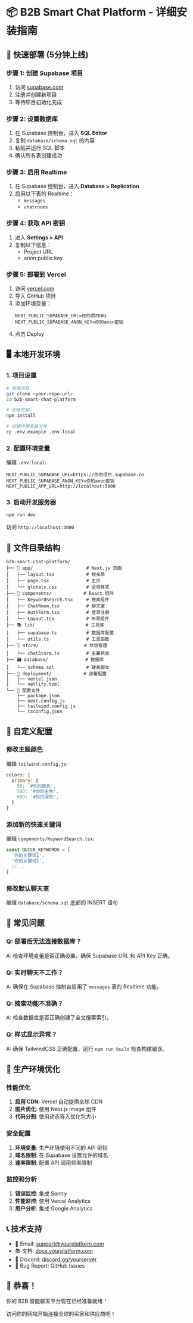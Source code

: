 # 📦 B2B Smart Chat Platform - 详细安装指南

## 🎯 快速部署 (5分钟上线)

### 步骤 1: 创建 Supabase 项目

1. 访问 [supabase.com](https://supabase.com)
2. 注册并创建新项目
3. 等待项目初始化完成

### 步骤 2: 设置数据库

1. 在 Supabase 控制台，进入 **SQL Editor**
2. 复制 `database/schema.sql` 的内容
3. 粘贴并运行 SQL 脚本
4. 确认所有表创建成功

### 步骤 3: 启用 Realtime

1. 在 Supabase 控制台，进入 **Database > Replication**
2. 启用以下表的 Realtime：
   - `messages`
   - `chatrooms`

### 步骤 4: 获取 API 密钥

1. 进入 **Settings > API**
2. 复制以下信息：
   - Project URL
   - anon public key

### 步骤 5: 部署到 Vercel

1. 访问 [vercel.com](https://vercel.com)
2. 导入 GitHub 项目
3. 添加环境变量：
   ```
   NEXT_PUBLIC_SUPABASE_URL=你的项目URL
   NEXT_PUBLIC_SUPABASE_ANON_KEY=你的anon密钥
   ```
4. 点击 Deploy

## 🖥️ 本地开发环境

### 1. 项目设置

```bash
# 克隆项目
git clone <your-repo-url>
cd b2b-smart-chat-platform

# 安装依赖
npm install

# 创建环境变量文件
cp .env.example .env.local
```

### 2. 配置环境变量

编辑 `.env.local`:

```env
NEXT_PUBLIC_SUPABASE_URL=https://你的项目.supabase.co
NEXT_PUBLIC_SUPABASE_ANON_KEY=你的anon密钥
NEXT_PUBLIC_APP_URL=http://localhost:3000
```

### 3. 启动开发服务器

```bash
npm run dev
```

访问 `http://localhost:3000`

## 📁 文件目录结构

```
b2b-smart-chat-platform/
├── 📱 app/                    # Next.js 页面
│   ├── layout.tsx            # 根布局
│   ├── page.tsx              # 主页
│   └── globals.css           # 全局样式
├── 🧩 components/            # React 组件
│   ├── KeywordSearch.tsx     # 搜索组件
│   ├── ChatRoom.tsx          # 聊天室
│   ├── AuthForm.tsx          # 登录注册
│   └── Layout.tsx            # 布局组件
├── 📚 lib/                   # 工具库
│   ├── supabase.ts           # 数据库配置
│   └── utils.ts              # 工具函数
├── 🗄️ store/                 # 状态管理
│   └── chatStore.ts          # 主要状态
├── 🗃️ database/              # 数据库
│   └── schema.sql            # 建表脚本
├── 🚀 deployment/            # 部署配置
│   ├── vercel.json
│   └── netlify.toml
└── 📜 配置文件
    ├── package.json
    ├── next.config.js
    ├── tailwind.config.js
    └── tsconfig.json
```

## 🔧 自定义配置

### 修改主题颜色

编辑 `tailwind.config.js`:

```javascript
colors: {
  primary: {
    50: '#你的颜色',
    500: '#你的主色',
    600: '#你的深色',
  }
}
```

### 添加新的快速关键词

编辑 `components/KeywordSearch.tsx`:

```javascript
const QUICK_KEYWORDS = [
  '你的关键词1',
  '你的关键词2',
  // ...
]
```

### 修改默认聊天室

编辑 `database/schema.sql` 底部的 INSERT 语句

## 🐛 常见问题

### Q: 部署后无法连接数据库？
A: 检查环境变量是否正确设置，确保 Supabase URL 和 API Key 正确。

### Q: 实时聊天不工作？
A: 确保在 Supabase 控制台启用了 `messages` 表的 Realtime 功能。

### Q: 搜索功能不准确？
A: 检查数据库是否正确创建了全文搜索索引。

### Q: 样式显示异常？
A: 确保 TailwindCSS 正确配置，运行 `npm run build` 检查构建错误。

## 🚀 生产环境优化

### 性能优化

1. **启用 CDN**: Vercel 自动提供全球 CDN
2. **图片优化**: 使用 Next.js Image 组件
3. **代码分割**: 使用动态导入优化包大小

### 安全配置

1. **环境变量**: 生产环境使用不同的 API 密钥
2. **域名限制**: 在 Supabase 设置允许的域名
3. **速率限制**: 配置 API 调用频率限制

### 监控和分析

1. **错误监控**: 集成 Sentry
2. **性能监控**: 使用 Vercel Analytics
3. **用户分析**: 集成 Google Analytics

## 📞 技术支持

- 📧 Email: support@yourplatform.com
- 📚 文档: [docs.yourplatform.com](docs.yourplatform.com)
- 💬 Discord: [discord.gg/yourserver](discord.gg/yourserver)
- 🐛 Bug Report: GitHub Issues

## 🎉 恭喜！

你的 B2B 智能聊天平台现在已经准备就绪！

访问你的网站开始连接全球的买家和供应商吧！